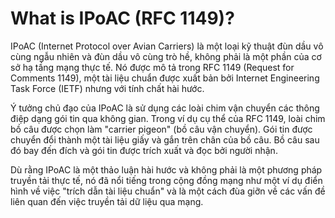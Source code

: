 # What is IPoAC (RFC 1149)?

IPoAC (Internet Protocol over Avian Carriers) là một loại kỹ thuật đùn dầu vô cùng ngẫu nhiên và đùn dầu vô cùng trò hề, không phải là một phần của cơ sở hạ tầng mạng thực tế. Nó được mô tả trong RFC 1149 (Request for Comments 1149), một tài liệu chuẩn được xuất bản bởi Internet Engineering Task Force (IETF) nhưng với tính chất hài hước.

Ý tưởng chủ đạo của IPoAC là sử dụng các loài chim vận chuyển các thông điệp dạng gói tin qua không gian. Trong ví dụ cụ thể của RFC 1149, loài chim bồ câu được chọn làm "carrier pigeon" (bồ câu vận chuyển). Gói tin được chuyển đổi thành một tài liệu giấy và gắn trên chân của bồ câu. Bồ câu sau đó bay đến đích và gói tin được trích xuất và đọc bởi người nhận.

Dù rằng IPoAC là một thảo luận hài hước và không phải là một phương pháp truyền tải thực tế, nó đã nổi tiếng trong cộng đồng mạng như một ví dụ điển hình về việc "trích dẫn tài liệu chuẩn" và là một cách đùa giỡn về các vấn đề liên quan đến việc truyền tải dữ liệu qua mạng.